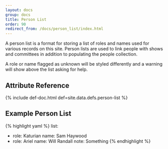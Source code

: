 ```yaml
---
layout: docs
group: docs
title: Person List
order: 90
redirect_from: /docs/person_list/index.html
---
```


A person list is a format for storing a list of roles and names used for various records on this site. Person lists are used to link people with shows and committees in addition to populating the people collection.

A role or name flagged as unknown will be styled differently and a warning will show above the list asking for help.

## <i class="fas fa-tags"></i> Attribute Reference

{% include def-doc.html def=site.data.defs.person-list %}

## <i class="octicon octicon-code"></i> Example Person List

{% highlight yaml %}
list:
  - role: Katurian
    name: Sam Haywood
  - role: Ariel
    name: Will Randall
    note: Something
{% endhighlight %}
